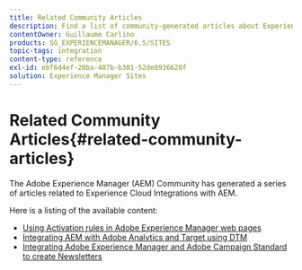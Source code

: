 ```yaml
---
title: Related Community Articles
description: Find a list of community-generated articles about Experience Cloud integrations with Adobe Experience Manager.
contentOwner: Guillaume Carlino
products: SG_EXPERIENCEMANAGER/6.5/SITES
topic-tags: integration
content-type: reference
exl-id: ebf6d4ef-20ba-487b-b301-52de8936628f
solution: Experience Manager Sites
---
```

# Related Community Articles{#related-community-articles}

The Adobe Experience Manager (AEM) Community has generated a series of articles related to Experience Cloud Integrations with AEM.

Here is a listing of the available content:

* [Using Activation rules in Adobe Experience Manager web pages](https://helpx.adobe.com/experience-manager/using/dtm.html)
* [Integrating AEM with Adobe Analytics and Target using DTM](https://helpx.adobe.com/experience-manager/using/integrate-digital-marketing-solutions.html)
* [Integrating Adobe Experience Manager and Adobe Campaign Standard to create Newsletters](https://helpx.adobe.com/experience-manager/using/aem_campaign.html)
